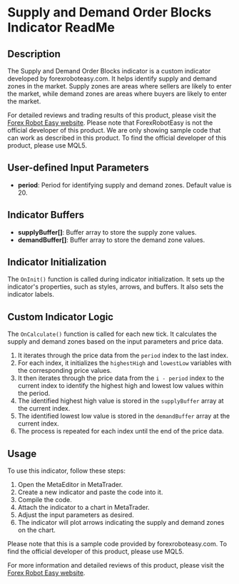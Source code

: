 # Supply and Demand Order Blocks Indicator ReadMe

## Description
The Supply and Demand Order Blocks indicator is a custom indicator developed by forexroboteasy.com. It helps identify supply and demand zones in the market. Supply zones are areas where sellers are likely to enter the market, while demand zones are areas where buyers are likely to enter the market.

For detailed reviews and trading results of this product, please visit the [Forex Robot Easy website](https://forexroboteasy.com/forex-robot-review/review-supply-demand-order-blocks-forex-indicator/). Please note that ForexRobotEasy is not the official developer of this product. We are only showing sample code that can work as described in this product. To find the official developer of this product, please use MQL5.

## User-defined Input Parameters
- **period**: Period for identifying supply and demand zones. Default value is 20.

## Indicator Buffers
- **supplyBuffer[]**: Buffer array to store the supply zone values.
- **demandBuffer[]**: Buffer array to store the demand zone values.

## Indicator Initialization
The `OnInit()` function is called during indicator initialization. It sets up the indicator's properties, such as styles, arrows, and buffers. It also sets the indicator labels.

## Custom Indicator Logic
The `OnCalculate()` function is called for each new tick. It calculates the supply and demand zones based on the input parameters and price data.

1. It iterates through the price data from the `period` index to the last index.
2. For each index, it initializes the `highestHigh` and `lowestLow` variables with the corresponding price values.
3. It then iterates through the price data from the `i - period` index to the current index to identify the highest high and lowest low values within the period.
4. The identified highest high value is stored in the `supplyBuffer` array at the current index.
5. The identified lowest low value is stored in the `demandBuffer` array at the current index.
6. The process is repeated for each index until the end of the price data.

## Usage
To use this indicator, follow these steps:
1. Open the MetaEditor in MetaTrader.
2. Create a new indicator and paste the code into it.
3. Compile the code.
4. Attach the indicator to a chart in MetaTrader.
5. Adjust the input parameters as desired.
6. The indicator will plot arrows indicating the supply and demand zones on the chart.

Please note that this is a sample code provided by forexroboteasy.com. To find the official developer of this product, please use MQL5.

For more information and detailed reviews of this product, please visit the [Forex Robot Easy website](https://forexroboteasy.com/forex-robot-review/review-supply-demand-order-blocks-forex-indicator/).
